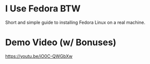 # I Use Fedora BTW

Short and simple guide to installing Fedora Linux on a real machine.

# Demo Video (w/ Bonuses)

https://youtu.be/iO0C-QWGbXw